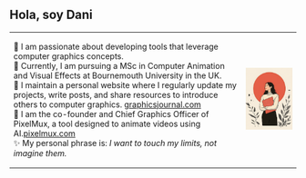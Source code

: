 ## Hola, soy Dani

<table>
  <tr>
    <td>

🎨 I am passionate about developing tools that leverage computer graphics concepts.  
🔭 Currently, I am pursuing a MSc in Computer Animation and Visual Effects at Bournemouth University in the UK.  
🌱 I maintain a personal website where I regularly update my projects, write posts, and share resources to introduce others to computer graphics. [graphicsjournal.com](https://graphicsjournal.com/)  
🚀 I am the co-founder and Chief Graphics Officer of PixelMux, a tool designed to animate videos using AI.[pixelmux.com](https://pixelmux.com/)  
✨ My personal phrase is: *I want to touch my limits, not imagine them.*

</td>
    <td align="center">
      <img src="foto3.png" width="300px">
    </td>
  </tr>
</table>
